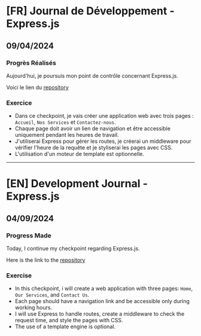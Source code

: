 # [FR] Journal de Développement - Express.js

## 09/04/2024

### Progrès Réalisés

Aujourd'hui, je poursuis mon point de contrôle concernant Express.js.

Voici le lien du [repository](https://github.com/Paul-Uchenna/Checkpoints/tree/main/chechpoint%20Backend/chechpoint2-ExpressJS)

### Exercice

- Dans ce checkpoint, je vais créer une application web avec trois pages : `Accueil`, `Nos Services` et `Contactez-nous`.
- Chaque page doit avoir un lien de navigation et être accessible uniquement pendant les heures de travail.
- J'utiliserai Express pour gérer les routes, je créerai un middleware pour vérifier l'heure de la requête et je styliserai les pages avec CSS.
- L'utilisation d'un moteur de template est optionnelle.

---

# [EN] Development Journal - Express.js

## 04/09/2024

### Progress Made

Today, I continue my checkpoint regarding Express.js.

Here is the link to the [repository](https://github.com/Paul-Uchenna/Checkpoints/tree/main/chechpoint%20Backend/chechpoint2-ExpressJS)

### Exercise

- In this checkpoint, i will create a web application with three pages: `Home`, `Our Services`, and `Contact Us`.
- Each page should have a navigation link and be accessible only during working hours.
- I will use Express to handle routes, create a middleware to check the request time, and style the pages with CSS.
- The use of a template engine is optional.
